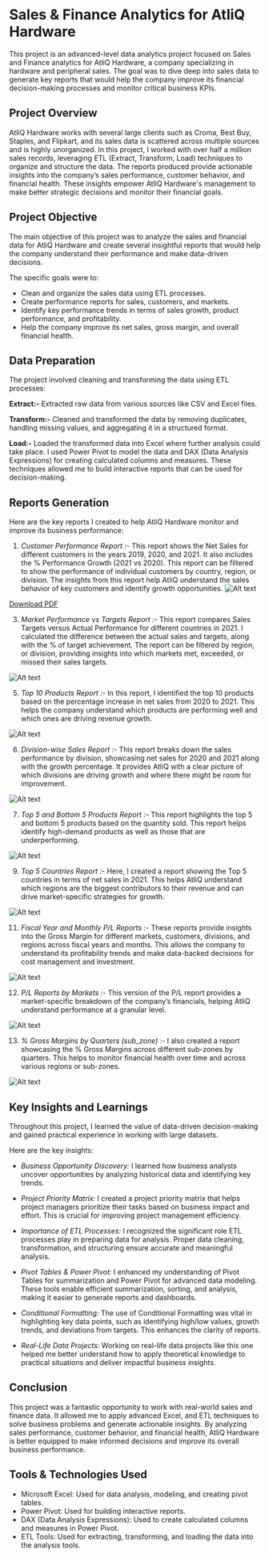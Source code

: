 # Sales & Finance Analytics for AtliQ Hardware
This project is an advanced-level data analytics project focused on Sales and Finance analytics for AtliQ Hardware, a company specializing in hardware and peripheral sales.
The goal was to dive deep into sales data to generate key reports that would help the company improve its financial decision-making processes and monitor critical business KPIs.

## Project Overview

AtliQ Hardware works with several large clients such as Croma, Best Buy, Staples, and Flipkart, and its sales data is scattered across multiple sources and is highly unorganized. 
In this project, I worked with over half a million sales records, leveraging ETL (Extract, Transform, Load) techniques to organize and structure the data. 
The reports produced provide actionable insights into the company’s sales performance, customer behavior, and financial health. 
These insights empower AtliQ Hardware's management to make better strategic decisions and monitor their financial goals.

## Project Objective
The main objective of this project was to analyze the sales and financial data for AtliQ Hardware and create several insightful reports that would help the company understand 
their performance and make data-driven decisions. 

The specific goals were to:

- Clean and organize the sales data using ETL processes.
- Create performance reports for sales, customers, and markets.
- Identify key performance trends in terms of sales growth, product performance, and profitability.
- Help the company improve its net sales, gross margin, and overall financial health.
  
## Data Preparation
The project involved cleaning and transforming the data using ETL processes:

**Extract:-** Extracted raw data from various sources like CSV and Excel files.

**Transform:-** Cleaned and transformed the data by removing duplicates, handling missing values, and aggregating it in a structured format.

**Load:-** Loaded the transformed data into Excel where further analysis could take place.
I used Power Pivot to model the data and DAX (Data Analysis Expressions) for creating calculated columns and measures. 
These techniques allowed me to build interactive reports that can be used for decision-making.

## Reports Generation
Here are the key reports I created to help AtliQ Hardware monitor and improve its business performance:

1. *Customer Performance Report :-*
This report shows the Net Sales for different customers in the years 2019, 2020, and 2021.
It also includes the % Performance Growth (2021 vs 2020). This report can be filtered to show the performance of individual customers by country, region, or division.
The insights from this report help AtliQ understand the sales behavior of key customers and identify growth opportunities.
![Alt text](./images/your-image.jpg)


[Download PDF](./path/to/your/file.pdf)


3. *Market Performance vs Targets Report :-*
This report compares Sales Targets versus Actual Performance for different countries in 2021.
I calculated the difference between the actual sales and targets, along with the % of target achievement. The report can be filtered by  region, or division, providing insights
into which markets met, exceeded, or missed their sales targets.

![Alt text](./images/your-image.jpg)


5. *Top 10 Products Report :-*
In this report, I identified the top 10 products based on the percentage increase in net sales from 2020 to 2021.
This helps the company understand which products are performing well and which ones are driving revenue growth.

![Alt text](./images/your-image.jpg)


6. *Division-wise Sales Report :-*
This report breaks down the sales performance by division, showcasing net sales for 2020 and 2021 along with the growth percentage.
It provides AtliQ with a clear picture of which divisions are driving growth and where there might be room for improvement.

![Alt text](./images/your-image.jpg)


7. *Top 5 and Bottom 5 Products Report :-*
This report highlights the top 5 and bottom 5 products based on the quantity sold.
This report helps identify high-demand products as well as those that are underperforming.

![Alt text](./images/your-image.jpg)


9. *Top 5 Countries Report :-*
Here, I created a report showing the Top 5 countries in terms of net sales in 2021.
This helps AtliQ understand which regions are the biggest contributors to their revenue and can drive market-specific strategies for growth.

![Alt text](./images/your-image.jpg)


11. *Fiscal Year and Monthly P/L Reports :-* These reports provide insights into the Gross Margin for different markets, customers, divisions, and regions across fiscal years and months.
This allows the company to understand its profitability trends and make data-backed decisions for cost management and investment.

![Alt text](./images/your-image.jpg)

12. *P/L Reports by Markets :-* This version of the P/L report provides a market-specific breakdown of the company’s financials, helping AtliQ understand performance at a granular level.

![Alt text](./images/your-image.jpg)

13. *% Gross Margins by Quarters (sub_zone) :-* I also created a report showcasing the % Gross Margins across different sub-zones by quarters. 
This helps to monitor financial health over time and across various regions or sub-zones.

![Alt text](./images/your-image.jpg)


## Key Insights and Learnings
Throughout this project, I learned the value of data-driven decision-making and gained practical experience in working with large datasets.

Here are the key insights:

- *Business Opportunity Discovery:* I learned how business analysts uncover opportunities by analyzing historical data and identifying key trends.

- *Project Priority Matrix:* I created a project priority matrix that helps project managers prioritize their tasks based on business impact and effort.
This is crucial for improving project management efficiency.

- *Importance of ETL Processes:* I recognized the significant role ETL processes play in preparing data for analysis.
Proper data cleaning, transformation, and structuring ensure accurate and meaningful analysis.

- *Pivot Tables & Power Pivot:* I enhanced my understanding of Pivot Tables for summarization and Power Pivot for advanced data modeling.
These tools enable efficient summarization, sorting, and analysis, making it easier to generate reports and dashboards.

- *Conditional Formatting:* The use of Conditional Formatting was vital in highlighting key data points, such as identifying high/low values, growth trends, and deviations from targets.
This enhances the clarity of reports.

- *Real-Life Data Projects:* Working on real-life data projects like this one helped me better understand how to apply theoretical knowledge to practical situations and deliver impactful business insights.

## Conclusion
This project was a fantastic opportunity to work with real-world sales and finance data. 
It allowed me to apply advanced Excel, and ETL techniques to solve business problems and generate actionable insights.
By analyzing sales performance, customer behavior, and financial health, AtliQ Hardware is better equipped to make informed decisions and improve its overall business performance.

## Tools & Technologies Used
- Microsoft Excel: Used for data analysis, modeling, and creating pivot tables.
- Power Pivot: Used for building interactive reports.
- DAX (Data Analysis Expressions): Used to create calculated columns and measures in Power Pivot.
- ETL Tools: Used for extracting, transforming, and loading the data into the analysis tools.
